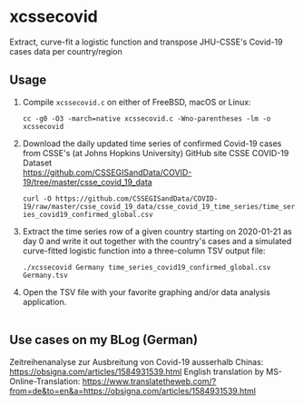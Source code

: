 # xcssecovid
Extract, curve-fit a logistic function and transpose JHU-CSSE's Covid-19 cases data per country/region

## Usage

  1. Compile `xcssecovid.c` on either of FreeBSD, macOS or Linux:

     `cc -g0 -O3 -march=native xcssecovid.c -Wno-parentheses -lm -o xcssecovid`

  2. Download the daily updated time series of confirmed Covid-19 cases
     from CSSE's (at Johns Hopkins University) GitHub site CSSE COVID-19 Dataset  
     https://github.com/CSSEGISandData/COVID-19/tree/master/csse_covid_19_data

     `curl -O https://github.com/CSSEGISandData/COVID-19/raw/master/csse_covid_19_data/csse_covid_19_time_series/time_series_covid19_confirmed_global.csv`

  3. Extract the time series row of a given country starting on 2020-01-21 as day 0
     and write it out together with the country's cases and a simulated curve-fitted
     logistic function into a three-column TSV output file:

     `./xcssecovid Germany time_series_covid19_confirmed_global.csv Germany.tsv`

  4. Open the TSV file with your favorite graphing and/or data analysis application.  
     
## Use cases on my BLog (German)
Zeitreihenanalyse zur Ausbreitung von Covid-19 ausserhalb Chinas: https://obsigna.com/articles/1584931539.html
English translation by MS-Online-Translation: https://www.translatetheweb.com/?from=de&to=en&a=https://obsigna.com/articles/1584931539.html
